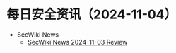 # 每日安全资讯（2024-11-04）

- SecWiki News
  - [SecWiki News 2024-11-03 Review](http://www.sec-wiki.com/?2024-11-03)
